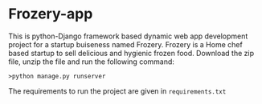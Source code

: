 # Frozery-app
This is python-Django framework based dynamic web app development project for a startup buiseness named Frozery. Frozery is a Home chef based startup to sell delicious and hygienic frozen food. Download the zip file, unzip the file and run the following command:

`>python manage.py runserver`

The requirements to run the project are given in `requirements.txt`
